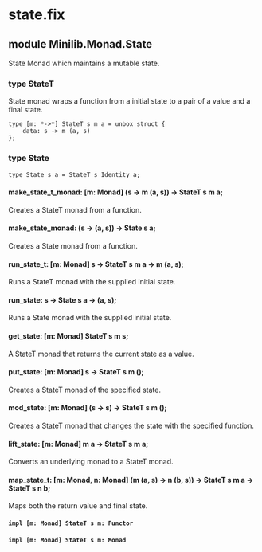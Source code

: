 # state.fix

## module Minilib.Monad.State

State Monad which maintains a mutable state.

### type StateT

State monad wraps a function from a initial state to a pair of a value and a final state.

```
type [m: *->*] StateT s m a = unbox struct {
    data: s -> m (a, s)
};
```
### type State

```
type State s a = StateT s Identity a;
```
#### make_state_t_monad: [m: Monad] (s -> m (a, s)) -> StateT s m a;

Creates a StateT monad from a function.

#### make_state_monad: (s -> (a, s)) -> State s a;

Creates a State monad from a function.

#### run_state_t: [m: Monad] s -> StateT s m a -> m (a, s);

Runs a StateT monad with the supplied initial state.

#### run_state: s -> State s a -> (a, s);

Runs a State monad with the supplied initial state.

#### get_state: [m: Monad] StateT s m s;

A StateT monad that returns the current state as a value.

#### put_state: [m: Monad] s -> StateT s m ();

Creates a StateT monad of the specified state.

#### mod_state: [m: Monad] (s -> s) -> StateT s m ();

Creates a StateT monad that changes the state with the specified function.

#### lift_state: [m: Monad] m a -> StateT s m a;

Converts an underlying monad to a StateT monad.

#### map_state_t: [m: Monad, n: Monad] (m (a, s) -> n (b, s)) -> StateT s m a -> StateT s n b;

Maps both the return value and final state.

#### `impl [m: Monad] StateT s m: Functor`

#### `impl [m: Monad] StateT s m: Monad`

